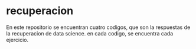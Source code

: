 # recuperacion
En este repositorio se encuentran cuatro codigos, que son la respuestas de la recuperacion de data science. en cada codigo, se encuentra cada ejercicio.

